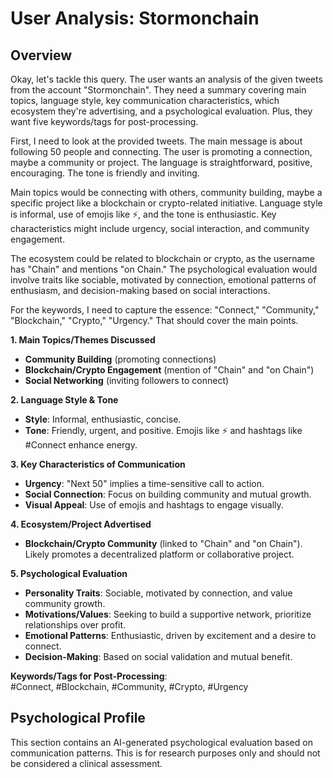 # User Analysis: Stormonchain

## Overview

<think>
Okay, let's tackle this query. The user wants an analysis of the given tweets from the account "Stormonchain". They need a summary covering main topics, language style, key communication characteristics, which ecosystem they're advertising, and a psychological evaluation. Plus, they want five keywords/tags for post-processing.

First, I need to look at the provided tweets. The main message is about following 50 people and connecting. The user is promoting a connection, maybe a community or project. The language is straightforward, positive, encouraging. The tone is friendly and inviting.

Main topics would be connecting with others, community building, maybe a specific project like a blockchain or crypto-related initiative. Language style is informal, use of emojis like ⚡, and the tone is enthusiastic. Key characteristics might include urgency, social interaction, and community engagement.

The ecosystem could be related to blockchain or crypto, as the username has "Chain" and mentions "on Chain." The psychological evaluation would involve traits like sociable, motivated by connection, emotional patterns of enthusiasm, and decision-making based on social interactions.

For the keywords, I need to capture the essence: "Connect," "Community," "Blockchain," "Crypto," "Urgency." That should cover the main points.
</think>

**1. Main Topics/Themes Discussed**  
- **Community Building** (promoting connections)  
- **Blockchain/Crypto Engagement** (mention of "Chain" and "on Chain")  
- **Social Networking** (inviting followers to connect)  

**2. Language Style & Tone**  
- **Style**: Informal, enthusiastic, concise.  
- **Tone**: Friendly, urgent, and positive. Emojis like ⚡ and hashtags like #Connect enhance energy.  

**3. Key Characteristics of Communication**  
- **Urgency**: "Next 50" implies a time-sensitive call to action.  
- **Social Connection**: Focus on building community and mutual growth.  
- **Visual Appeal**: Use of emojis and hashtags to engage visually.  

**4. Ecosystem/Project Advertised**  
- **Blockchain/Crypto Community** (linked to "Chain" and "on Chain"). Likely promotes a decentralized platform or collaborative project.  

**5. Psychological Evaluation**  
- **Personality Traits**: Sociable, motivated by connection, and value community growth.  
- **Motivations/Values**: Seeking to build a supportive network, prioritize relationships over profit.  
- **Emotional Patterns**: Enthusiastic, driven by excitement and a desire to connect.  
- **Decision-Making**: Based on social validation and mutual benefit.  

**Keywords/Tags for Post-Processing**:  
#Connect, #Blockchain, #Community, #Crypto, #Urgency

## Psychological Profile

This section contains an AI-generated psychological evaluation based on communication patterns. This is for research purposes only and should not be considered a clinical assessment.